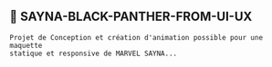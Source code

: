     

## 👋 SAYNA-BLACK-PANTHER-FROM-UI-UX

    Projet de Conception et création d'animation possible pour une maquette
    statique et responsive de MARVEL SAYNA...





